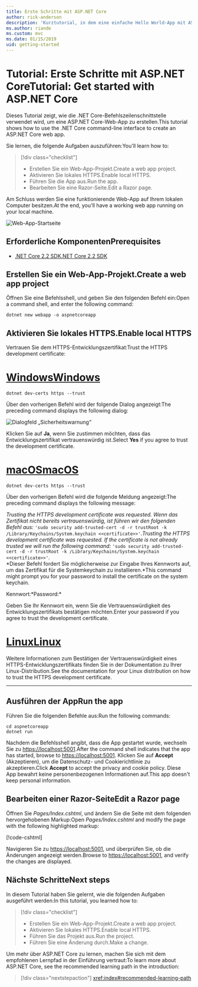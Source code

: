 ```yaml
---
title: Erste Schritte mit ASP.NET Core
author: rick-anderson
description: 'Kurztutorial, in dem eine einfache Hello World-App mit ASP.NET Core erstellt und ausgeführt wird.'
ms.author: riande
ms.custom: mvc
ms.date: 01/15/2019
uid: getting-started
---
```

# <a name="tutorial-get-started-with-aspnet-core"></a><span data-ttu-id="c908a-103">Tutorial: Erste Schritte mit ASP.NET Core</span><span class="sxs-lookup"><span data-stu-id="c908a-103">Tutorial: Get started with ASP.NET Core</span></span>

<span data-ttu-id="c908a-104">Dieses Tutorial zeigt, wie die .NET Core-Befehlszeilenschnittstelle verwendet wird, um eine ASP.NET Core-Web-App zu erstellen.</span><span class="sxs-lookup"><span data-stu-id="c908a-104">This tutorial shows how to use the .NET Core command-line interface to create an ASP.NET Core web app.</span></span>

<span data-ttu-id="c908a-105">Sie lernen, die folgende Aufgaben auszuführen:</span><span class="sxs-lookup"><span data-stu-id="c908a-105">You'll learn how to:</span></span>

> [!div class="checklist"]
> * <span data-ttu-id="c908a-106">Erstellen Sie ein Web-App-Projekt.</span><span class="sxs-lookup"><span data-stu-id="c908a-106">Create a web app project.</span></span>
> * <span data-ttu-id="c908a-107">Aktivieren Sie lokales HTTPS.</span><span class="sxs-lookup"><span data-stu-id="c908a-107">Enable local HTTPS.</span></span>
> * <span data-ttu-id="c908a-108">Führen Sie die App aus.</span><span class="sxs-lookup"><span data-stu-id="c908a-108">Run the app.</span></span>
> * <span data-ttu-id="c908a-109">Bearbeiten Sie eine Razor-Seite.</span><span class="sxs-lookup"><span data-stu-id="c908a-109">Edit a Razor page.</span></span>

<span data-ttu-id="c908a-110">Am Schluss werden Sie eine funktionierende Web-App auf Ihrem lokalen Computer besitzen.</span><span class="sxs-lookup"><span data-stu-id="c908a-110">At the end, you'll have a working web app running on your local machine.</span></span>

![Web-App-Startseite](_static/home-page.png)

## <a name="prerequisites"></a><span data-ttu-id="c908a-112">Erforderliche Komponenten</span><span class="sxs-lookup"><span data-stu-id="c908a-112">Prerequisites</span></span>

* [<span data-ttu-id="c908a-113">.NET Core 2.2 SDK</span><span class="sxs-lookup"><span data-stu-id="c908a-113">.NET Core 2.2 SDK</span></span>](https://www.microsoft.com/net/download/all)

## <a name="create-a-web-app-project"></a><span data-ttu-id="c908a-114">Erstellen Sie ein Web-App-Projekt.</span><span class="sxs-lookup"><span data-stu-id="c908a-114">Create a web app project</span></span>

<span data-ttu-id="c908a-115">Öffnen Sie eine Befehlsshell, und geben Sie den folgenden Befehl ein:</span><span class="sxs-lookup"><span data-stu-id="c908a-115">Open a command shell, and enter the following command:</span></span>

```console
dotnet new webapp -o aspnetcoreapp
```

## <a name="enable-local-https"></a><span data-ttu-id="c908a-116">Aktivieren Sie lokales HTTPS.</span><span class="sxs-lookup"><span data-stu-id="c908a-116">Enable local HTTPS</span></span>

<span data-ttu-id="c908a-117">Vertrauen Sie dem HTTPS-Entwicklungszertifikat:</span><span class="sxs-lookup"><span data-stu-id="c908a-117">Trust the HTTPS development certificate:</span></span>

# <a name="windowstabwindows"></a>[<span data-ttu-id="c908a-118">Windows</span><span class="sxs-lookup"><span data-stu-id="c908a-118">Windows</span></span>](#tab/windows)

```console
dotnet dev-certs https --trust
```

<span data-ttu-id="c908a-119">Über den vorherigen Befehl wird der folgende Dialog angezeigt:</span><span class="sxs-lookup"><span data-stu-id="c908a-119">The preceding command displays the following dialog:</span></span>

![Dialogfeld „Sicherheitswarnung“](_static/cert.png)

<span data-ttu-id="c908a-121">Klicken Sie auf **Ja**, wenn Sie zustimmen möchten, dass das Entwicklungszertifikat vertrauenswürdig ist.</span><span class="sxs-lookup"><span data-stu-id="c908a-121">Select **Yes** if you agree to trust the development certificate.</span></span>

# <a name="macostabmacos"></a>[<span data-ttu-id="c908a-122">macOS</span><span class="sxs-lookup"><span data-stu-id="c908a-122">macOS</span></span>](#tab/macos)

```console
dotnet dev-certs https --trust
```

<span data-ttu-id="c908a-123">Über den vorherigen Befehl wird die folgende Meldung angezeigt:</span><span class="sxs-lookup"><span data-stu-id="c908a-123">The preceding command displays the following message:</span></span>

<span data-ttu-id="c908a-124">*Trusting the HTTPS development certificate was requested. Wenn das Zertifikat nicht bereits vertrauenswürdig, ist führen wir den folgenden Befehl aus:*  `'sudo security add-trusted-cert -d -r trustRoot -k /Library/Keychains/System.keychain <<certificate>>'`.</span><span class="sxs-lookup"><span data-stu-id="c908a-124">*Trusting the HTTPS development certificate was requested. If the certificate is not already trusted we will run the following command:* `'sudo security add-trusted-cert -d -r trustRoot -k /Library/Keychains/System.keychain <<certificate>>'`.</span></span>  
<span data-ttu-id="c908a-125">\*Dieser Befehl fordert Sie möglicherweise zur Eingabe Ihres Kennworts auf, um das Zertifikat für die Systemkeychain zu installieren.</span><span class="sxs-lookup"><span data-stu-id="c908a-125">\*This command might prompt you for your password to install the certificate on the system keychain.</span></span>

<span data-ttu-id="c908a-126">Kennwort:\*</span><span class="sxs-lookup"><span data-stu-id="c908a-126">Password:\*</span></span>

<span data-ttu-id="c908a-127">Geben Sie Ihr Kennwort ein, wenn Sie die Vertrauenswürdigkeit des Entwicklungszertifikats bestätigen möchten.</span><span class="sxs-lookup"><span data-stu-id="c908a-127">Enter your password if you agree to trust the development certificate.</span></span>

# <a name="linuxtablinux"></a>[<span data-ttu-id="c908a-128">Linux</span><span class="sxs-lookup"><span data-stu-id="c908a-128">Linux</span></span>](#tab/linux)

<span data-ttu-id="c908a-129">Weitere Informationen zum Bestätigen der Vertrauenswürdigkeit eines HTTPS-Entwicklungszertifikats finden Sie in der Dokumentation zu Ihrer Linux-Distribution.</span><span class="sxs-lookup"><span data-stu-id="c908a-129">See the documentation for your Linux distribution on how to trust the HTTPS development certificate.</span></span>

---

## <a name="run-the-app"></a><span data-ttu-id="c908a-130">Ausführen der App</span><span class="sxs-lookup"><span data-stu-id="c908a-130">Run the app</span></span>

<span data-ttu-id="c908a-131">Führen Sie die folgenden Befehle aus:</span><span class="sxs-lookup"><span data-stu-id="c908a-131">Run the following commands:</span></span>

```console
cd aspnetcoreapp
dotnet run
```

<span data-ttu-id="c908a-132">Nachdem die Befehlsshell angibt, dass die App gestartet wurde, wechseln Sie zu [https://localhost:5001](https://localhost:5001).</span><span class="sxs-lookup"><span data-stu-id="c908a-132">After the command shell indicates that the app has started, browse to [https://localhost:5001](https://localhost:5001).</span></span> <span data-ttu-id="c908a-133">Klicken Sie auf **Accept** (Akzeptieren), um die Datenschutz- und Cookierichtlinie zu akzeptieren.</span><span class="sxs-lookup"><span data-stu-id="c908a-133">Click **Accept** to accept the privacy and cookie policy.</span></span> <span data-ttu-id="c908a-134">Diese App bewahrt keine personenbezogenen Informationen auf.</span><span class="sxs-lookup"><span data-stu-id="c908a-134">This app doesn't keep personal information.</span></span>

## <a name="edit-a-razor-page"></a><span data-ttu-id="c908a-135">Bearbeiten einer Razor-Seite</span><span class="sxs-lookup"><span data-stu-id="c908a-135">Edit a Razor page</span></span>

<span data-ttu-id="c908a-136">Öffnen Sie *Pages/Index.cshtml*, und ändern Sie die Seite mit dem folgenden hervorgehobenen Markup:</span><span class="sxs-lookup"><span data-stu-id="c908a-136">Open *Pages/Index.cshtml* and modify the page with the following highlighted markup:</span></span>

[!code-cshtml[](sample/index.cshtml?highlight=9)]

<span data-ttu-id="c908a-137">Navigieren Sie zu [https://localhost:5001](https://localhost:5001), und überprüfen Sie, ob die Änderungen angezeigt werden.</span><span class="sxs-lookup"><span data-stu-id="c908a-137">Browse to [https://localhost:5001](https://localhost:5001), and verify the changes are displayed.</span></span>

## <a name="next-steps"></a><span data-ttu-id="c908a-138">Nächste Schritte</span><span class="sxs-lookup"><span data-stu-id="c908a-138">Next steps</span></span>

<span data-ttu-id="c908a-139">In diesem Tutorial haben Sie gelernt, wie die folgenden Aufgaben ausgeführt werden:</span><span class="sxs-lookup"><span data-stu-id="c908a-139">In this tutorial, you learned how to:</span></span>

> [!div class="checklist"]
> * <span data-ttu-id="c908a-140">Erstellen Sie ein Web-App-Projekt.</span><span class="sxs-lookup"><span data-stu-id="c908a-140">Create a web app project.</span></span>
> * <span data-ttu-id="c908a-141">Aktivieren Sie lokales HTTPS.</span><span class="sxs-lookup"><span data-stu-id="c908a-141">Enable local HTTPS.</span></span>
> * <span data-ttu-id="c908a-142">Führen Sie das Projekt aus.</span><span class="sxs-lookup"><span data-stu-id="c908a-142">Run the project.</span></span>
> * <span data-ttu-id="c908a-143">Führen Sie eine Änderung durch.</span><span class="sxs-lookup"><span data-stu-id="c908a-143">Make a change.</span></span>

<span data-ttu-id="c908a-144">Um mehr über ASP.NET Core zu lernen, machen Sie sich mit dem empfohlenen Lernpfad in der Einführung vertraut:</span><span class="sxs-lookup"><span data-stu-id="c908a-144">To learn more about ASP.NET Core, see the recommended learning path in the introduction:</span></span>

> [!div class="nextstepaction"]
> <xref:index#recommended-learning-path>
